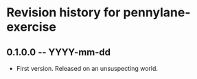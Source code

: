 # Revision history for pennylane-exercise

## 0.1.0.0 -- YYYY-mm-dd

* First version. Released on an unsuspecting world.
